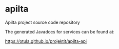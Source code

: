 # apilta
Apilta project source code repository

The generated Javadocs for services can be found at:

https://otula.github.io/projektit/apilta-api


